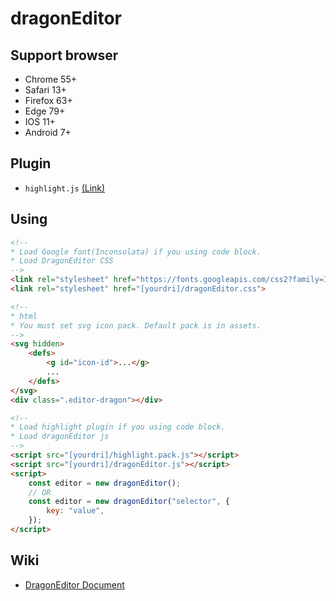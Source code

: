 # dragonEditor

## Support browser

-   Chrome 55+
-   Safari 13+
-   Firefox 63+
-   Edge 79+
-   IOS 11+
-   Android 7+

## Plugin

-   `highlight.js` [(Link)](https://highlightjs.org/)

## Using

```html
<!-- 
* Load Google font(Inconsolata) if you using code block.
* Load DragonEditor CSS
-->
<link rel="stylesheet" href="https://fonts.googleapis.com/css2?family=Inconsolata:wght@400;700&amp;display=swap">
<link rel="stylesheet" href="[yourdri]/dragonEditor.css">

<!-- 
* html
* You must set svg icon pack. Default pack is in assets.
-->
<svg hidden>
    <defs>
        <g id="icon-id">...</g>
        ...
    </defs>
</svg>
<div class=".editor-dragon"></div>

<!-- 
* Load highlight plugin if you using code block.
* Load dragonEditor js
-->
<script src="[yourdri]/highlight.pack.js"></script>
<script src="[yourdri]/dragonEditor.js"></script>
<script>
    const editor = new dragonEditor();
    // OR
    const editor = new dragonEditor("selector", {
        key: "value",
    });
</script>
```

## Wiki

-   [DragonEditor Document](https://lovefields.github.io/dragonEditor/)
